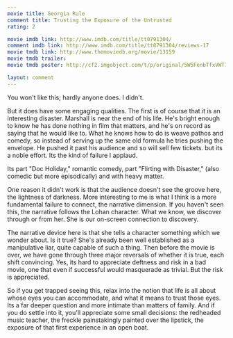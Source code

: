 ```yaml
---
movie title: Georgia Rule
comment title: Trusting the Exposure of the Untrusted
rating: 2

movie imdb link: http://www.imdb.com/title/tt0791304/
comment imdb link: http://www.imdb.com/title/tt0791304/reviews-17
movie tmdb link: http://www.themoviedb.org/movie/13159
movie tmdb trailer: 
movie tmdb poster: http://cf2.imgobject.com/t/p/original/5W5FenbTfxVWT1wuJ8rlbuc4joe.jpg

layout: comment
---
```


You won't like this; hardly anyone does. I didn't.

But it does have some engaging qualities. The first is of course that it is an interesting disaster. Marshall is near the end of his life. He's bright enough to know he has done nothing in film that matters, and he's on record as saying that he would like to. What he knows how to do is weave pathos and comedy, so instead of serving up the same old formula he tries pushing the envelope. He pushed it past his audience and so will sell few tickets. but its a noble effort. Its the kind of failure I applaud.

Its part "Doc Holiday," romantic comedy, part "Flirting with Disaster," (also comedic but more episodically) and with heavy matter.

One reason it didn't work is that the audience doesn't see the groove here, the lightness of darkness. More interesting to me is what I think is a more fundamental failure to connect, the narrative dimension. If you haven't seen this, the narrative follows the Lohan character. What we know, we discover through or from her. She is our on-screen connection to discovery.

The narrative device here is that she tells a character something which we wonder about. Is it true? She's already been well established as a manipulative liar, quite capable of such a thing. Then before the movie is over, we have gone through three major reversals of whether it is true, each shift convincing. Yes, its hard to appreciate deftness and risk in a bad movie, one that even if successful would masquerade as trivial. But the risk is appreciated.

So if you get trapped seeing this, relax into the notion that life is all about whose eyes you can accommodate, and what it means to trust those eyes. Its a far deeper question and more intimate than matters of family. And if you do settle into it, you'll appreciate some small decisions: the redheaded music teacher, the freckle painstakingly painted over the lipstick, the exposure of that first experience in an open boat.